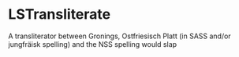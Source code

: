 # LSTransliterate
A transliterator between Gronings, Ostfriesisch Platt (in SASS and/or jungfräisk spelling) and the NSS spelling would slap
